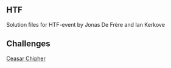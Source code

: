 ## HTF

Solution files for HTF-event by Jonas De Frère and Ian Kerkove

## Challenges

[Ceasar Chipher](../master/Challenges/challenge-ceasar-cipher.md)
